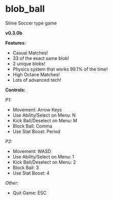 # blob_ball
Slime Soccer type game

**v0.3.0b**

**Features:**
* Casual Matches!
* 33 of the exact same blob!
* 2 unique blobs!
* Physics system that works 99.1% of the time!
* High Octane Matches!
* Lots of advanced tech!

**Controls:**

*P1:*
* Movement: Arrow Keys
* Use Ability/Select on Menu: N
* Kick Ball/Deselect on Menu: M
* Block Ball: Comma
* Use Stat Boost: Period

*P2:*
* Movement: WASD
* Use Ability/Select on Menu: 1
* Kick Ball/Deselect on Menu: 2
* Block Ball: 3
* Use Stat Boost: 4

*Other:*
* Quit Game: ESC

